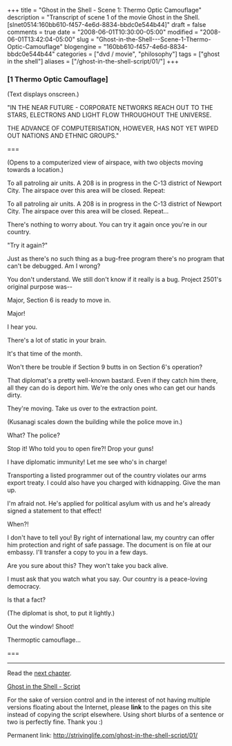 +++
title = "Ghost in the Shell - Scene 1: Thermo Optic Camouflage"
description = "Transcript of scene 1 of the movie Ghost in the Shell. [slnet0514:160bb610-f457-4e6d-8834-bbdc0e544b44]"
draft = false
comments = true
date = "2008-06-01T10:30:00-05:00"
modified = "2008-06-01T13:42:04-05:00"
slug = "Ghost-in-the-Shell---Scene-1-Thermo-Optic-Camouflage"
blogengine = "160bb610-f457-4e6d-8834-bbdc0e544b44"
categories = ["dvd / movie", "philosophy"]
tags = ["ghost in the shell"]
aliases = ["/ghost-in-the-shell-script/01/"]
+++

<h3>[1 Thermo Optic Camouflage]&nbsp;</h3>
<p>
(Text displays onscreen.)&nbsp; 
</p>
<p>
&quot;IN THE NEAR FUTURE - CORPORATE NETWORKS REACH OUT TO THE STARS, ELECTRONS AND LIGHT FLOW THROUGHOUT THE UNIVERSE. 
</p>
<p>
THE ADVANCE OF COMPUTERISATION, HOWEVER, HAS NOT YET WIPED OUT NATIONS AND ETHNIC GROUPS.&quot; 
</p>
<p>
=== 
</p>
<p>
(Opens to a computerized view of airspace, with two objects moving towards a location.)&nbsp; 
</p>
<p>
To all patroling air units. A 208 is in progress in the C-13 district of Newport City. The airspace over this area will be closed. Repeat: 
</p>
<p>
To all patroling air units. A 208 is in progress in the C-13 district of Newport City. The airspace over this area will be closed. Repeat... 
</p>
<p>
There&#39;s nothing to worry about. You can try it again once you&#39;re in our country. 
</p>
<p>
&quot;Try it again?&quot; 
</p>
<p>
Just as there&#39;s no such thing as a bug-free program there&#39;s no program that can&#39;t be debugged. Am I wrong? 
</p>
<p>
You don&#39;t understand. We still don&#39;t know if it really is a bug. Project 2501&#39;s original purpose was-- 
</p>
<p>
Major, Section 6 is ready to move in. 
</p>
<p>
Major! 
</p>
<p>
I hear you. 
</p>
<p>
There&#39;s a lot of static in your brain. 
</p>
<p>
It&#39;s that time of the month. 
</p>
<p>
Won&#39;t there be trouble if Section 9 butts in on Section 6&#39;s operation? 
</p>
<p>
That diplomat&#39;s a pretty well-known bastard. Even if they catch him there, all they can do is deport him. We&#39;re the only ones who can get our hands dirty. 
</p>
<p>
They&#39;re moving. Take us over to the extraction point. 
</p>
<p>
(Kusanagi scales down the building while the police move in.) 
</p>
<p>
What? The police? 
</p>
<p>
Stop it! Who told you to open fire?! Drop your guns! 
</p>
<p>
I have diplomatic immunity! Let me see who&#39;s in charge! 
</p>
<p>
Transporting a listed programmer out of the country violates our arms export treaty. I could also have you charged with kidnapping. Give the man up. 
</p>
<p>
I&#39;m afraid not. He&#39;s applied for political asylum with us and he&#39;s already signed a statement to that effect! 
</p>
<p>
When?! 
</p>
<p>
I don&#39;t have to tell you! By right of international law, my country can offer him protection and right of safe passage. The document is on file at our embassy. I&#39;ll transfer a copy to you in a few days. 
</p>
<p>
Are you sure about this? They won&#39;t take you back alive. 
</p>
<p>
I must ask that you watch what you say. Our country is a peace-loving democracy. 
</p>
<p>
Is that a fact? 
</p>
<p>
(The diplomat is shot, to put it lightly.) 
</p>
<p>
Out the window! Shoot! 
</p>
<p>
Thermoptic camouflage... 
</p>
<p>
=== 
</p>
<hr />
<p>
Read the <a href="/ghost-in-the-shell-script/02/">next chapter</a>. 
</p>
<p>
<a href="/ghost-in-the-shell-script/">Ghost in the Shell - Script</a> 
</p>
<div class="tip">
<p>
For the sake of version control and in the interest of not having multiple versions floating about the Internet, please <strong>link</strong> to the pages on this site instead of copying the script elsewhere. Using short blurbs of a sentence or two is perfectly fine. Thank you :) 
</p>
<p>
Permanent link: <a href="/ghost-in-the-shell-script/01/">http://strivinglife.com/ghost-in-the-shell-script/01/</a> 
</p>
</div>

